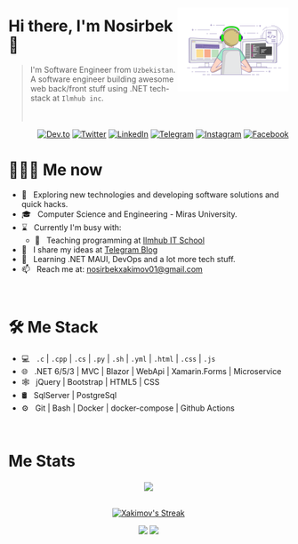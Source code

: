 ### 
<p>
  <img align="right" alt="GIF" src="https://raw.githubusercontent.com/devSouvik/devSouvik/master/gif3.gif" width="200" height="150"/>
</p>

# Hi there, I'm Nosirbek 👋

> I'm Software Engineer from `Uzbekistan`. A software engineer building awesome web back/front stuff using .NET tech-stack at `Ilmhub inc`.
<br/><br/><br/>

<p align="end">
<a href="https://dev.to/xakimov1610"><img alt="Dev.to" src="https://img.shields.io/badge/Dev.to-gray?style=flat-square&logo=dev-to"></a>
<a href="https://twitter.com/xakimov1610" target="blank"><img alt="Twitter" src="https://img.shields.io/badge/twitter-gray?style=flat-square&logo=twitter"/></a> 
<a href="https://www.linkedin.com/in/xakimov-nosirbek-9ba2b8214/"><img alt="LinkedIn" src="https://img.shields.io/badge/LinkedIn-gray?style=flat-square&logo=linkedin"></a>
<a href="https://t.me/xakimov1610"><img alt="Telegram" src="https://img.shields.io/badge/telegram-gray?style=flat-square&logo=telegram"></a>
<a href="https://instagram.com/xakimov1610"><img alt="Instagram" src="https://img.shields.io/badge/instagram-gray?style=flat-square&logo=instagram"></a>
<a href="https://www.facebook.com/nosirbek.xakimov.9"><img alt="Facebook" src="https://img.shields.io/badge/facebook-gray?style=flat-square&logo=facebook"></a>
</p>
<h1> 👨🏻‍💻 Me now </h1>

- 🤔 &nbsp; Exploring new technologies and developing software solutions and quick hacks.
- 🎓 &nbsp; Computer Science and Engineering - Miras University.
- ⌛️ &nbsp; Currently I'm busy with:
  - 💼 &nbsp; Teaching programming at [Ilmhub IT School](https://ilmhub.uz)
- 📝 &nbsp; I share my ideas at [Telegram Blog](https://t.me/Devxakimov)
- 🌱 &nbsp; Learning .NET MAUI, DevOps and a lot more tech stuff.
- 📫 &nbsp; Reach me at: nosirbekxakimov01@gmail.com

<br/>
<h1>🛠 Me Stack</h1>

- 💻 &nbsp; `.c` | `.cpp` | `.cs` | `.py` | `.sh` | `.yml` | `.html` | `.css` | `.js`
- 🌐 &nbsp; .NET 6/5/3 | MVC | Blazor | WebApi | Xamarin.Forms | Microservice
- 🕸 &nbsp; jQuery | Bootstrap | HTML5 | CSS
- 🛢 &nbsp; SqlServer | PostgreSql
- ⚙️ &nbsp; Git | Bash | Docker | docker-compose | Github Actions

<br/>

<h1>Me Stats</h1>

<div align="center">
<a href="">
  <img align="center" src="https://github-readme-stats.vercel.app/api?username=Xakimov1610&count_private=true&include_all_commits=true&show_icons=true&title_color=007bff&text_color=e7e7e7&icon_color=007bff&bg_color=171c28" />
<a />
<div>
 <br/>

[![Xakimov's Streak](https://github-readme-streak-stats.herokuapp.com?user=Xakimov1610&theme=dark&date_format=M%20j%5B%2C%20Y%5D&border=FFFFFF&ring=3722DD)](https://git.io/streak-stats)

[![](https://komarev.com/ghpvc/?username=Xakimov1610&color=orange&label=Profile%20Views)](https://github.com/Xakimov1610/wahid-d)
[![](https://img.shields.io/github/followers/wahid-d?label=GitHub%20Followers)](https://github.com/Xakimov1610)
<!--
**Xakimov1610/Xakimov1610** is a ✨ _special_ ✨ repository because its `README.md` (this file) appears on your GitHub profile.



Here are some ideas to get you started:

- 🔭 I’m currently working on ...
- 🌱 I’m currently learning ...
- 👯 I’m looking to collaborate on ...
- 🤔 I’m looking for help with ...
- 💬 Ask me about ...
- 📫 How to reach me: ...
- 😄 Pronouns: ...
- ⚡ Fun fact: ...
-->


